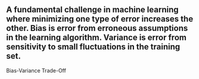 A fundamental challenge in machine learning where minimizing one type of error increases the other. Bias is error from erroneous assumptions in the learning algorithm. Variance is error from sensitivity to small fluctuations in the training set.
---
Bias-Variance Trade-Off
